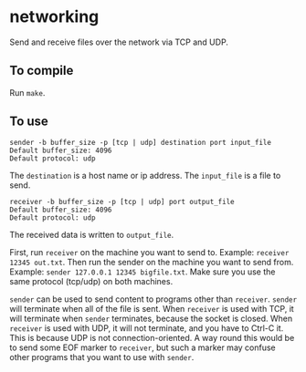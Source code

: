 # networking
Send and receive files over the network via TCP and UDP. 

## To compile

Run `make`.

## To use

```
sender -b buffer_size -p [tcp | udp] destination port input_file
Default buffer_size: 4096
Default protocol: udp
```

The `destination` is a host name or ip address. The `input_file` is a file to send.
```
receiver -b buffer_size -p [tcp | udp] port output_file
Default buffer_size: 4096
Default protocol: udp
```
The received data is written to `output_file`.

First, run `receiver` on the machine you want to send to. Example: `receiver 12345 out.txt`. Then run the sender on the machine you want to send from. Example: `sender 127.0.0.1 12345 bigfile.txt`. Make sure you use the same protocol (tcp/udp) on both machines.

`sender` can be used to send content to  programs other than `receiver`. `sender` will terminate when all of the file is sent. When  `receiver` is used with TCP, it will terminate when `sender` terminates, because the socket is closed. When `receiver` is used with UDP, it will not terminate, and you have to Ctrl-C it. This is because UDP is not connection-oriented. A way round this would be to send some EOF marker to `receiver`, but such a marker may confuse other programs that you want to use with `sender`.


